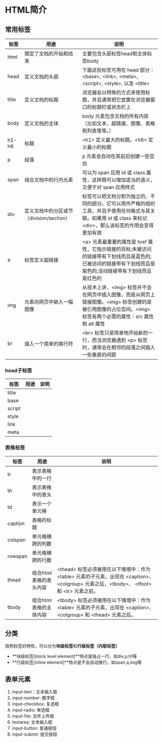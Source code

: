 # HTML简介

## 常用标签

标签| 用途 | 说明
--- | --- | ---
html| 限定了文档的开始和结束 | 主要包含头部标签head和主体标签body
head| 定义文档的头部 | 下面这些标签可用在 head 部分：\<base\>, \<link\>, \<meta\>, \<script\>, \<style\>, 以及 \<title\>
title| 定义文档的标题 | 浏览器会以特殊的方式来使用标题，并且通常把它放置在浏览器窗口的标题栏或状态栏上
body| 定义文档的主体 | body 元素包含文档的所有内容（比如文本、超链接、图像、表格和列表等等。）
h1-h6| 标题 | \<h1\> 定义最大的标题。\<h6\> 定义最小的标题
p| 段落 | p 元素会自动在其前后创建一些空白
span| 组合文档中的行内元素 | 可以为 span 应用 id 或 class 属性，这样既可以增加适当的语义，又便于对 span 应用样式
div| 定义文档中的分区或节（division/section） |标签可以把文档分割为独立的、不同的部分。它可以用作严格的组织工具，并且不使用任何格式与其关联。如果用 id 或 class 来标记 \<div\>，那么该标签的作用会变得更加有效
a| 标签定义超链接 | \<a\> 元素最重要的属性是 href 属性，它指示链接的目标;未被访问的链接带有下划线而且是蓝色的;已被访问的链接带有下划线而且是紫色的;活动链接带有下划线而且是红色的
img| 元素向网页中嵌入一幅图像 | 从技术上讲，\<img\> 标签并不会在网页中插入图像，而是从网页上链接图像。\<img\> 标签创建的是被引用图像的占位空间。\<img\> 标签有两个必需的属性：src 属性 和 alt 属性
br| 插入一个简单的换行符 | \<br\> 标签只是简单地开始新的一行，而当浏览器遇到 \<p\> 标签时，通常会在相邻的段落之间插入一些垂直的间距

### head子标签

标签| 用途 | 说明
--- | --- | ---
title |  |
base||
script||
style||
link||
meta||

### 表格标签

标签 | 用途 | 说明
--- | --- | ---
tr | 表示表格中的一行 |
th | 表示表格中的表头 |
td | 表示一个单元格 |
caption | 表格的标题 |
colspan | 单元格横跨的列数 |
rowspan | 单元格横跨的行数 |
thead | 组合html表格的表头内容 | \<thead\> 标签必须被用在以下情境中：作为 <table\> 元素的子元素，出现在 <caption\>、<colgroup\> 元素之后，<tbody\>、 <tfoot\> 和 <tr\> 元素之前。
tbody | 组合html表格的主体内容 | \<tbody\> 标签必须被用在以下情境中：作为 \<table\> 元素的子元素，出现在 \<caption\>、\<colgroup\> 和 \<thead\> 元素之后。

## 分类

按照标签的特性，可以分为**块级标签**和**行级标签（内联标签）**

* **块级标签[block level element]**特点是独占一行，如div,p,h1等
* **行级标签[inline element]**特点是不会自动换行，如span,a,img等

## 表单元素

1. input-text：文本输入框
2. input-number: 数字框
3. input-checkbox: 复选框
4. input-radio: 单选框
5. input-file: 文件上传框
6. textarea: 文本输入框
7. input-button: 普通按钮
8. input-submit: 提交按钮
